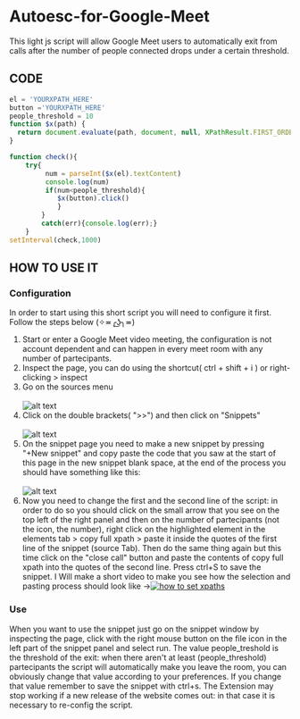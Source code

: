 # Autoesc-for-Google-Meet
This light js script will allow Google Meet users to automatically exit from calls after the number of people connected drops under a certain threshold. 
## CODE
```javascript
el = 'YOURXPATH_HERE'
button ='YOURXPATH_HERE'
people_threshold = 10
function $x(path) {
  return document.evaluate(path, document, null, XPathResult.FIRST_ORDERED_NODE_TYPE, null).singleNodeValue;
}

function check(){
    try{
         num = parseInt($x(el).textContent)
         console.log(num)
         if(num<people_threshold){
            $x(button).click()
            }
        }
        catch(err){console.log(err);}
    }
setInterval(check,1000)
```
## HOW TO USE IT 
### Configuration  
In order to start using this short script you will need to configure it first. Follow the steps below (✧≖╭͜ʖ╮≖)
1. Start or enter a Google Meet video meeting, the configuration is not account dependent and can happen in every meet room  with any number of partecipants. 
2. Inspect the page, you can do using the shortcut( ctrl + shift + i ) or right-clicking > inspect
3. Go on the sources menu <br/>  <br/> ![alt text](https://i.imgur.com/h26Upb8.png)
4. Click on the double brackets( ">>") and then click on "Snippets" <br/>  <br/> ![alt text](https://i.imgur.com/GBTWXIZ.png)
5. On the snippet page you need to make a new snippet by pressing "+New snippet" and copy paste the code that you saw at the start of this page in the new snippet blank space, at the end of the process you should have something like this: <br/>  <br/> ![alt text](https://i.imgur.com/9OTsoLE.png)
6. Now you need to change the first and the second line of the script: in order to do so you should click on the small arrow that you see on the top left of the right panel and then on the number of partecipants (not the icon, the number), right click on the highlighted element in the elements tab > copy full xpath > paste it inside the quotes of the first line of the snippet (source Tab). Then do the same thing again but this time click on the "close call" button and paste the contents of copy full xpath into the quotes of the second line. Press ctrl+S to save the snippet. I Will make a short video to make you see how the selection and pasting process should look like ->[![how to set xpaths](https://i.imgur.com/i6Fz4PD.png)](https://youtu.be/UXMG7c-ChTY "How to set xpaths - Click to Watch!") 
### Use
When you want to use the snippet just go on the snippet window by inspecting the page, click with the right mouse button on the file icon in the left part of the snippet panel and select run. The value people_treshold is the threshold of the exit: when there aren't at least (people_threshold) partecipants the script will automatically make you leave the room, you can obviously change that value according to your preferences. If you change that value remember to save the snippet with ctrl+s. The Extension may stop working if a new release of the website comes out: in that case it is necessary to re-config the script. 



